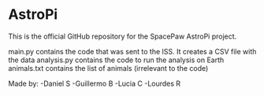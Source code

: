 # AstroPi

This is the official GitHub repository for the SpacePaw AstroPi project.

main.py contains the code that was sent to the ISS. It creates a CSV file with the data
analysis.py contains the code to run the analysis on Earth
animals.txt contains the list of animals (irrelevant to the code)


Made by:
-Daniel S
-Guillermo B
-Lucia C
-Lourdes R
